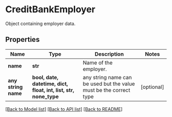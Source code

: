 # CreditBankEmployer

Object containing employer data.

## Properties
Name | Type | Description | Notes
------------ | ------------- | ------------- | -------------
**name** | **str** | Name of the employer. | 
**any string name** | **bool, date, datetime, dict, float, int, list, str, none_type** | any string name can be used but the value must be the correct type | [optional]

[[Back to Model list]](../README.md#documentation-for-models) [[Back to API list]](../README.md#documentation-for-api-endpoints) [[Back to README]](../README.md)


